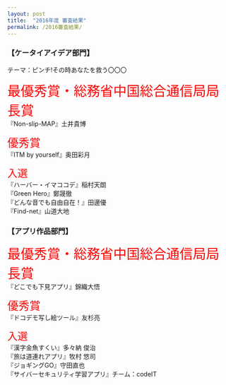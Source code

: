 ```yaml
---
layout: post
title:  "2016年度 審査結果"
permalink: /2016審査結果/
---
```


### **【ケータイアイデア部門】**
テーマ：ピンチ!その時あなたを救う〇〇〇

<span style="color:red; font-size: 30px;">最優秀賞・総務省中国総合通信局局長賞</span> <br>
『Non-slip-MAP』土井貴博

<span style="color:red; font-size: 25px;">優秀賞</span> <br>
『ITM by yourself』奥田彩月

<span style="color:red; font-size: 23px;">入選</span> <br>
『ハーバー・イマココデ』稲村天朗 <br>
『Green Hero』鄭晟徹 <br>
『どんな音でも自由自在！』田邊優 <br>
『Find-net』山道大地 <br>

<div class="space"> </div>

### **【アプリ作品部門】**
<span style="color:red; font-size: 30px;">最優秀賞・総務省中国総合通信局局長賞</span> <br>
『どこでも下見アプリ』錦織大悟

<span style="color:red; font-size: 25px;">優秀賞</span> <br>
『ドコデモ写し絵ツール』友杉亮

<span style="color:red; font-size: 23px;">入選</span> <br>
『漢字金魚すくい』多々納 俊治 <br>
『旅は道連れアプリ』牧村 悠司 <br>
『ジョギングGO』守田直也 <br>
『サイバーセキュリティ学習アプリ』チーム：codeIT <br>

<div class="space"> </div>